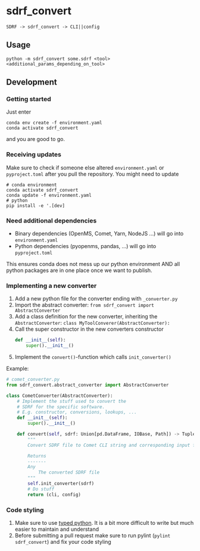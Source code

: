 # sdrf_convert

```
SDRF -> sdrf_convert -> CLI||config
```

## Usage
```
python -m sdrf_convert some.sdrf <tool> <additional_params_depending_on_tool>
```


## Development

### Getting started
Just enter
```
conda env create -f environment.yaml
conda activate sdrf_convert
```
and you are good to go.


### Receiving updates
Make sure to check if someone else altered `environment.yaml` or `pyproject.toml` after you pull the repository.
You might need to update
```
# conda environment
conda activate sdrf_convert
conda update -f environment.yaml
# python
pip install -e '.[dev]
```

### Need additional dependencies
* Binary dependencies (OpenMS, Comet, Yarn, NodeJS ...) will go into `environment.yaml`
* Python dependencies (pyopenms, pandas, ...) will go into `pyproject.toml`

This ensures conda does not mess up our python environment AND all python packages are in one place once we want to publish.

### Implementing a new converter
1. Add a new python file for the converter ending with `_converter.py`
2. Import the abstract converter: `from sdrf_convert import AbstractConverter`
3. Add a class definition for the new converter, inheriting the `AbstractConverter`: `class MyToolConverer(AbstractConverter):`
4. Call the super constructor in the new converters constructor
    ```py
    def __init__(self):
        super().__init__()
    ```
4. Implement the `convert()`-function which calls `init_converter()`

Example:
```py
# comet_converter.py
from sdrf_convert.abstract_converter import AbstractConverter

class CometConverter(AbstractConverter):
    # Implement the stuff used to convert the 
    # SDRF for the specific software.
    # E.g. constructor, conversions, lookups, ...
    def __init__(self):
        super().__init__()

    def convert(self, sdrf: Union[pd.DataFrame, IOBase, Path]) -> Tuple[str, str]:
        """
        Convert SDRF file to Comet CLI string and corresponding input file.

        Returns
        -------
        Any
            The converted SDRF file
        """
        self.init_converter(sdrf)
        # Do stuff
        return (cli, config)
```

### Code styling
1. Make sure to use [typed python](https://docs.python.org/3/library/typing.html). It is a bit more difficult to write but much easier to maintain and understand
2. Before submitting a pull request make sure to run pylint (`pylint sdrf_convert`) and fix your code styling